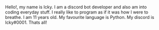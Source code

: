 Hello!, my name is Icky. I am a discord bot developer and also am into coding everyday stuff. I really like to program as if it was how I were to breathe.
I am 11 years old.
My favourite language is Python.
My discord is Icky#0001.
Thats all!

